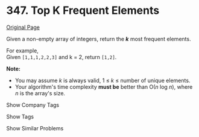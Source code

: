 # 347. Top K Frequent Elements

[Original Page](https://leetcode.com/problems/top-k-frequent-elements/)

Given a non-empty array of integers, return the **_k_** most frequent elements.

For example,  
Given `[1,1,1,2,2,3]` and k = 2, return `[1,2]`.

**Note:**  

*   You may assume _k_ is always valid, 1 ≤ _k_ ≤ number of unique elements.
*   Your algorithm's time complexity **must be** better than O(_n_ log _n_), where _n_ is the array's size.

<div>

<div id="company_tags" class="btn btn-xs btn-warning">Show Company Tags</div>

<span class="hidebutton" style="display: none;">[Pocket Gems](/company/pocket-gems/) [Yelp](/company/yelp/)</span></div>

<div>

<div id="tags" class="btn btn-xs btn-warning">Show Tags</div>

<span class="hidebutton" style="display: none;">[Hash Table](/tag/hash-table/) [Heap](/tag/heap/)</span></div>

<div>

<div id="similar" class="btn btn-xs btn-warning">Show Similar Problems</div>

<span class="hidebutton" style="display: none;">[(M) Word Frequency](/problems/word-frequency/) [(M) Kth Largest Element in an Array](/problems/kth-largest-element-in-an-array/)</span></div>